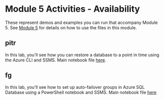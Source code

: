 # Module 5 Activities - Availability

These represent demos and examples you can run that accompany Module 5. See [Module 5](../05-Availability.md) for details on how to use the files in this module.

## pitr

In this lab, you'll see how you can restore a database to a point in time using the Azure CLI and SSMS. Main notebook file [here](./pitr/pitr.ipynb).


## fg

In this lab, you'll see how to set up auto-failover groups in Azure SQL Database using a PowerShell notebook and SSMS. Main notebook file [here](./fg/fg-powershell.ipynb)